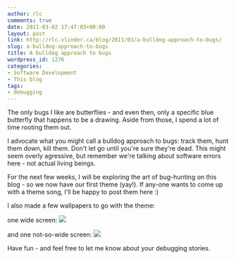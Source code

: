 ```yaml
---
author: rlc
comments: true
date: 2011-03-02 17:47:03+00:00
layout: post
link: http://rlc.vlinder.ca/blog/2011/03/a-bulldog-approach-to-bugs/
slug: a-bulldog-approach-to-bugs
title: A bulldog approach to bugs
wordpress_id: 1276
categories:
- Software Development
- This blog
tags:
- debugging
---
```


The only bugs I like are butterflies - and even then, only a specific blue butterfly that happens to be a drawing. Aside from those, I spend a lot of time rooting them out.

I advocate what you might call a bulldog approach to bugs: track them, hunt them down, kill them. Don't let go until you're sure they're dead. This might seem overly agressive, but remember we're talking about software errors here - not actual living beings.
<!-- more -->
For the next few weeks, I will be exploring the art of bug-hunting on this blog - so we now have our first theme (yay!). If any-one wants to come up with a theme song, I'll be happy to post them here :)

I also made a few wallpapers to go with the theme:

one wide screen: [![](http://rlc.vlinder.ca/wp-content/uploads/2011/03/march-wallpaper.png)](http://rlc.vlinder.ca/wp-content/uploads/2011/03/march-wallpaper.png)

and one not-so-wide screen: [![](http://rlc.vlinder.ca/wp-content/uploads/2011/03/march-wallpaper-small.png)](http://rlc.vlinder.ca/wp-content/uploads/2011/03/march-wallpaper-small.png)

Have fun - and feel free to let me know about your debugging stories.
